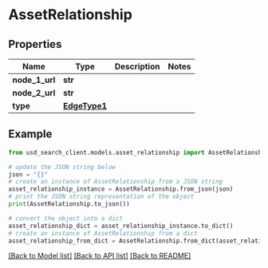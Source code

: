 # AssetRelationship


## Properties

Name | Type | Description | Notes
------------ | ------------- | ------------- | -------------
**node_1_url** | **str** |  | 
**node_2_url** | **str** |  | 
**type** | [**EdgeType1**](EdgeType1.md) |  | 

## Example

```python
from usd_search_client.models.asset_relationship import AssetRelationship

# update the JSON string below
json = "{}"
# create an instance of AssetRelationship from a JSON string
asset_relationship_instance = AssetRelationship.from_json(json)
# print the JSON string representation of the object
print(AssetRelationship.to_json())

# convert the object into a dict
asset_relationship_dict = asset_relationship_instance.to_dict()
# create an instance of AssetRelationship from a dict
asset_relationship_from_dict = AssetRelationship.from_dict(asset_relationship_dict)
```
[[Back to Model list]](../README.md#documentation-for-models) [[Back to API list]](../README.md#documentation-for-api-endpoints) [[Back to README]](../README.md)


